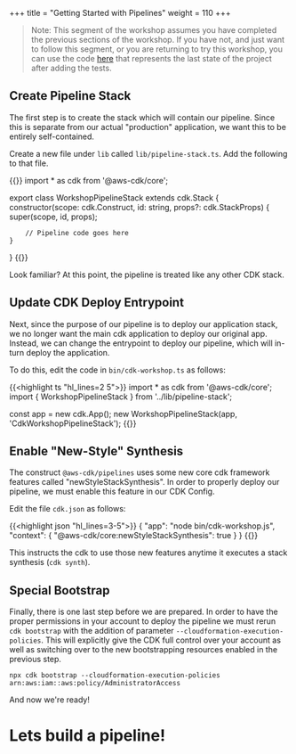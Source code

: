 +++
title = "Getting Started with Pipelines"
weight = 110
+++

> Note: This segment of the workshop assumes you have completed the previous sections of the workshop. If you have not, and just want to follow this segment, or you are returning to try this workshop, you can use the code [here]() that represents the last state of the project after adding the tests.

## Create Pipeline Stack
The first step is to create the stack which will contain our pipeline.
Since this is separate from our actual "production" application, we want this to be entirely self-contained.

Create a new file under `lib` called `lib/pipeline-stack.ts`. Add the following to that file.

{{<highlight ts>}}
import * as cdk from '@aws-cdk/core';

export class WorkshopPipelineStack extends cdk.Stack {
    constructor(scope: cdk.Construct, id: string, props?: cdk.StackProps) {
        super(scope, id, props);

        // Pipeline code goes here
    }
}
{{</highlight>}}

Look familiar? At this point, the pipeline is treated like any other CDK stack.

## Update CDK Deploy Entrypoint
Next, since the purpose of our pipeline is to deploy our application stack, we no longer want the main cdk application to deploy our original app. Instead, we can change the entrypoint to deploy our pipeline, which will in-turn deploy the application.

To do this, edit the code in `bin/cdk-workshop.ts` as follows:

{{<highlight ts "hl_lines=2 5">}}
import * as cdk from '@aws-cdk/core';
import { WorkshopPipelineStack } from '../lib/pipeline-stack';

const app = new cdk.App();
new WorkshopPipelineStack(app, 'CdkWorkshopPipelineStack');
{{</highlight>}}

## Enable "New-Style" Synthesis
The construct `@aws-cdk/pipelines` uses some new core cdk framework features called "newStyleStackSynthesis". In order to properly deploy our pipeline, we must enable this feature in our CDK Config.

Edit the file `cdk.json` as follows:

{{<highlight json "hl_lines=3-5">}}
{
    "app": "node bin/cdk-workshop.js",
    "context": {
        "@aws-cdk/core:newStyleStackSynthesis": true
    }
}
{{</highlight>}}

This instructs the cdk to use those new features anytime it executes a stack synthesis (`cdk synth`).

## Special Bootstrap
Finally, there is one last step before we are prepared. In order to have the proper permissions in your account to deploy the pipeline we must rerun `cdk bootstrap` with the addition of parameter `--cloudformation-execution-policies`. This will explicitly give the CDK full control over your account as well as switching over to the new bootstrapping resources enabled in the previous step.

```
npx cdk bootstrap --cloudformation-execution-policies arn:aws:iam::aws:policy/AdministratorAccess
```

And now we're ready!

# Lets build a pipeline!